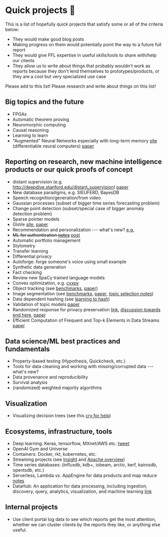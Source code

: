 # Quick projects :tada:

This is a list of hopefully quick projects that satisfy some or all of the
criteria below:

 - They would make good blog posts
 - Making progress on them would potentially point the way to a future full
   report
 - They would give FFL expertise in useful skills/tools to share with/help our
   clients
 - They allow us to write about things that probably wouldn't work as reports
   because they don't lend themselves to prototypes/products, or they are a
   cool but very specialized use case

Please add to this list! Please research and write about things on this list!

## Big topics and the future

 - FPGAs
 - Automatic theorem proving
 - Neuromorphic computing
 - Causal reasoning
 - Learning to learn
 - "Augmented" Neural Networks especially with long-term memory [site](https://deepmind.com/blog/differentiable-neural-computers/)
 (differentiable neural computers) [paper](http://www.nature.com/nature/journal/v538/n7626/full/nature20101.html)

## Reporting on research, new machine intelligence products or our quick proofs of concept

 - distant supervision (e.g. http://deepdive.stanford.edu/distant_supervision) [paper](https://web.stanford.edu/~jurafsky/mintz.pdf)
 - New database paradigms, e.g. SIEUFERD, BayesDB
 - Speech recognition/generation/from video
 - Gaussian processes (subset of bigger time series forecasting problem)
 - Change point detection (subset/special case of bigger anomaly detection
   problem)
 - Sparse pointer models
 - GloVe [site](http://nlp.stanford.edu/projects/glove/),
   [paper](http://nlp.stanford.edu/pubs/glove.pdf)
 - Recommendation and personalization --- what's new?
   [e.g.](https://aws.amazon.com/blogs/big-data/generating-recommendations-at-amazon-scale-with-apache-spark-and-amazon-dsstne/)
 - ~~ML for authentication [notes](/20161129-triage/authentication_with_ml.md)~~ [post](http://blog.fastforwardlabs.com/2017/02/27/mobile-authentication.html)
 - Automatic portfolio management
 - Stylometry
 - Transfer learning
 - Differential privacy
 - Autoforge: forge someone's voice using small example
 - Synthetic data generation
 - Fact checking
 - Review new SpaCy trained language models
 - Convex optimization, e.g. [cvxpy](http://www.cvxpy.org/en/latest/)
 - Object tracking (see [benchmarks](https://github.com/HakaseH/CF_benchmark_results), [paper](https://arxiv.org/abs/1604.01802))
 - Image segmentation (see [benchmarks](https://github.com/davidstutz/superpixel-benchmark), [paper](http://www.cs.toronto.edu/~yaojian/cvpr15.pdf), [topic selection notes](https://github.com/fastforwardlabs/techtree/blob/master/20170705-triage/image_segmentation.md))
 - Data dependent hashing (see [learning to hash](https://cs.nju.edu.cn/lwj/L2H.html))
 - Validation of topic models [paper](https://arxiv.org/abs/1706.05140)
 - Randomized response for privacy preservation [link](https://security.googleblog.com/2014/10/learning-statistics-with-privacy-aided.html), [discussion towards end here](https://blog.cryptographyengineering.com/2016/06/15/what-is-differential-privacy/), [paper](http://static.googleusercontent.com/media/research.google.com/en//pubs/archive/42852.pdf)
 - Efficient Computation of Frequent and Top-k Elements in Data Streams [paper](https://www.cs.ucsb.edu/research/tech-reports/2005-23)

## Data science/ML best practices and fundamentals

 - Property-based testing (Hypothesis, Quickcheck, etc.)
 - Tools for data cleaning and working with missing/corrupted data --- what's
   new?
 - Data provenance and reproducibility
 - Survival analysis
 - (randomized) weighted majority algorithms

## Visualization

 - Visualizing decision trees (see this [cry for
   help](https://twitter.com/amuellerml/status/801146947713306629))

## Ecosystems, infrastructure, tools

 - Deep learning: Keras, tensorflow, MXnet/AWS etc. [tweet](https://twitter.com/fchollet/status/765212287531495424)
 - OpenAI Gym and Universe
 - Containers: Docker, rkt, kubernetes, etc.
 - Streaming projects (see
   [Insight](http://xyz.insightdataengineering.com/blog/pipeline_map.html) and
   [Apache overview](https://databaseline.wordpress.com/2016/03/12/an-overview-of-apache-streaming-technologies/))
 - Time series databases: (influxdb, kdb+, iobeam, arctic, kerf, kairosdb,
   opentsdb, etc.)
 - Serverless, Lambda vs. AppEngine for data products and map reduce
   [notes](/20161129-triage/serveless_products.md)
 - DataHub: An application for data processing, including ingestion, discovery, query, analytics, visualization, and machine learning
   [link](https://datahub.csail.mit.edu/www/)
   
## Internal projects

 - Use client portal log data to see which reports get the most attention, whether we can cluster clients by the reports they like, or anything else useful.

